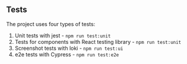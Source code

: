 ## Tests

The project uses four types of tests:
1) Unit tests with jest - `npm run test:unit`
2) Tests for components with React testing library - `npm run test:unit`
3) Screenshot tests with loki - `npm run test:ui`
4) e2e tests with Cypress - `npm run test:e2e`
